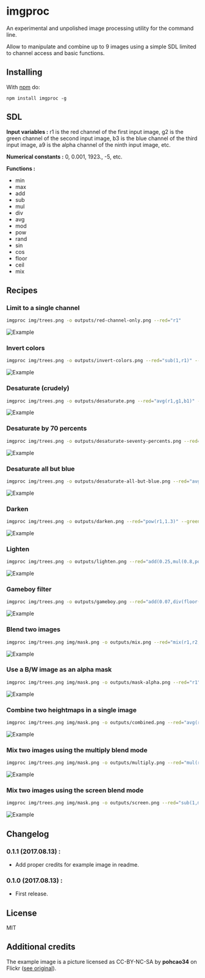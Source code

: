 # imgproc

An experimental and unpolished image processing utility for the command line.

Allow to manipulate and combine up to 9 images using a simple SDL limited to channel access and basic functions.

## Installing

With [npm](http://npmjs.org) do:

```
npm install imgproc -g
```

## SDL

**Input variables :** r1 is the red channel of the first input image, g2 is the green channel of the second input image, b3 is the blue channel of the third input image, a9 is the alpha channel of the ninth input image, etc.

**Numerical constants :** 0, 0.001, 1923., -5, etc.

**Functions :**

 * min
 * max
 * add
 * sub
 * mul
 * div
 * avg
 * mod
 * pow
 * rand
 * sin
 * cos
 * floor
 * ceil
 * mix

## Recipes

### Limit to a single channel

```sh
imgproc img/trees.png -o outputs/red-channel-only.png --red="r1"
```

![Example](/outputs/red-channel-only.png)

### Invert colors

```sh
imgproc img/trees.png -o outputs/invert-colors.png --red="sub(1,r1)" --green="sub(1,g1)" --blue="sub(1,b1)" --alpha="a1"
```

![Example](/outputs/invert-colors.png)

### Desaturate (crudely)

```sh
imgproc img/trees.png -o outputs/desaturate.png --red="avg(r1,g1,b1)" --green="avg(r1,g1,b1)" --blue="avg(r1,g1,b1)" --alpha="a1"
```

![Example](/outputs/desaturate.png)

### Desaturate by 70 percents

```sh
imgproc img/trees.png -o outputs/desaturate-seventy-percents.png --red="mix(r1,avg(r1,g1,b1),0.7)" --green="mix(g1,avg(r1,g1,b1),0.7)" --blue="mix(b1,avg(r1,g1,b1),0.7)" --alpha="a1"
```

![Example](/outputs/desaturate-seventy-percents.png)

### Desaturate all but blue

```sh
imgproc img/trees.png -o outputs/desaturate-all-but-blue.png --red="avg(r1,g1,b1)" --green="avg(r1,g1,b1)" --blue="max(b1,avg(r1,g1,b1))" --alpha="a1"
```

![Example](/outputs/desaturate-all-but-blue.png)

### Darken

```sh
imgproc img/trees.png -o outputs/darken.png --red="pow(r1,1.3)" --green="pow(g1,1.3)" --blue="pow(b1,1.3)" --alpha="a1"
```

![Example](/outputs/darken.png)

### Lighten

```sh
imgproc img/trees.png -o outputs/lighten.png --red="add(0.25,mul(0.8,pow(r1, 0.5)))" --green="add(0.25,mul(0.8,pow(g1, 0.5)))" --blue="add(0.25,mul(0.8,pow(b1, 0.4)))" --alpha="a1"
```

![Example](/outputs/lighten.png)

### Gameboy filter

```sh
imgproc img/trees.png -o outputs/gameboy.png --red="add(0.07,div(floor(mul(pow(avg(r1,g1,b1),0.7),4)),3.8))" --green="add(0.1,div(floor(mul(pow(avg(r1,g1,b1),0.7),4)),3.3))" --blue="add(0.02,div(floor(mul(pow(avg(r1,g1,b1),0.7),4)),3.8))" --alpha="a1"
```

![Example](/outputs/gameboy.png)

### Blend two images

```sh
imgproc img/trees.png img/mask.png -o outputs/mix.png --red="mix(r1,r2,0.5)" --green="mix(g1,g2,0.5)" --blue="mix(b1,b2,0.5)" --alpha="mix(a1,a2,0.5)"
```

![Example](/outputs/mix.png)

### Use a B/W image as an alpha mask

```sh
imgproc img/trees.png img/mask.png -o outputs/mask-alpha.png --red="r1" --green="g1" --blue="b1" --alpha="avg(r2,g2,b2)"
```

![Example](/outputs/mask-alpha.png)

### Combine two heightmaps in a single image

```sh
imgproc img/trees.png img/mask.png -o outputs/combined.png --red="avg(r1,g1,b1)" --green="avg(r2,g2,b2)" --blue="0.5" --alpha="1"
```

![Example](/outputs/combined.png)

### Mix two images using the multiply blend mode

```sh
imgproc img/trees.png img/mask.png -o outputs/multiply.png --red="mul(r1,r2)" --green="mul(g1,g2)" --blue="mul(b1,b2)" --alpha="avg(a1,a2)"
```

![Example](/outputs/multiply.png)

### Mix two images using the screen blend mode

```sh
imgproc img/trees.png img/mask.png -o outputs/screen.png --red="sub(1,mul(sub(1,r1),sub(1,r2)))" --green="sub(1,mul(sub(1,g1),sub(1,g2)))" --blue="sub(1,mul(sub(1,b1),sub(1,b2)))" --alpha="avg(a1,a2)"
```

![Example](/outputs/screen.png)

## Changelog

### 0.1.1 (2017.08.13) :

 * Add proper credits for example image in readme.

### 0.1.0 (2017.08.13) :

 * First release.

## License

MIT

## Additional credits

The example image is a picture licensed as CC-BY-NC-SA by **pohcao34** on Flickr ([see original](https://www.flickr.com/photos/129409923@N02/15167019544/)).
